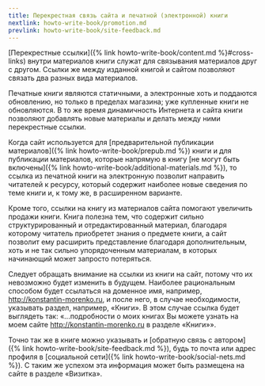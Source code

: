 ```yaml
---
title: Перекрестная связь сайта и печатной (электронной) книги
nextlink: howto-write-book/promotion.md
prevlink: howto-write-book/site-feedback.md
---
```


[Перекрестные ссылки]({% link howto-write-book/content.md %}#cross-links)
внутри материалов книги служат для связывания материалов друг с
другом.  Ссылки же между изданной книгой и сайтом позволяют связать
два разных вида материалов.

Печатные книги являются статичными, а электронные хоть и поддаются
обновлению, но только в пределах магазина; уже купленные книги не
обновляются.  В то же время динамичность Интернета и сайта книги
позволяют добавлять новые материалы и делать между ними перекрестные
ссылки.

Когда сайт используется для [предварительной публикации материалов]({%
link howto-write-book/prepub.md %}) книги и для публикации материалов,
которые напрямую в книгу [не могут быть включены]({% link
howto-write-book/additional-materials.md %}), то ссылка из печатной
книги на электронную позволит направить читателей к ресурсу, который
содержит наиболее новые сведения по теме книги и, к тому же, в
расширенном варианте.

Кроме того, ссылки на книгу из материалов сайта помогают увеличить
продажи книги.  Книга полезна тем, что содержит сильно
структурированный и отредактированный материал, благодаря которому
читатель приобретет знания о предмете книги, а сайт позволит ему
расширить представление благодаря дополнительным, хоть и не так сильно
упорядоченным материалам, в которых начинающий может запросто
потеряться.

Следует обращать внимание на ссылки из книги на сайт, потому что их
невозможно будет изменить в будущем.  Наиболее рациональным способом
будет ссылаться на доменное имя, например,
http://konstantin-morenko.ru, и после него, в случае необходимости,
указывать раздел, например, «Книги».  В этом случае ссылка будет
выглядеть так: «...подробности о моих книгах Вы можете узнать на моем
сайте http://konstantin-morenko.ru в разделе «Книги»».

Точно так же в книге можно указывать и [обратную связь с автором]({%
link howto-write-book/site-feedback.md %}), будь то почта или адрес
профиля в [социальной сети]({% link howto-write-book/social-nets.md
%}).  С таким же успехом эта информация может быть размещена на сайте
в разделе «Визитка».

